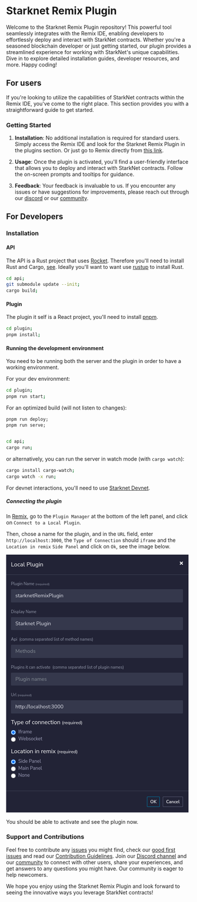 # Starknet Remix Plugin

Welcome to the Starknet Remix Plugin repository! This powerful tool seamlessly integrates with the Remix IDE, enabling developers to effortlessly deploy and interact with StarkNet contracts. Whether you're a seasoned blockchain developer or just getting started, our plugin provides a streamlined experience for working with StarkNet's unique capabilities. Dive in to explore detailed installation guides, developer resources, and more. Happy coding!

## For users

If you're looking to utilize the capabilities of StarkNet contracts within the Remix IDE, you've come to the right place. This section provides you with a straightforward guide to get started.

### Getting Started

1. **Installation**: No additional installation is required for standard users. Simply access the Remix IDE and look for the Starknet Remix Plugin in the plugins section. Or just go to Remix directly from [this link](https://remix.ethereum.org/#activate=Starknet-cairo1-compiler).

2. **Usage**: Once the plugin is activated, you'll find a user-friendly interface that allows you to deploy and interact with StarkNet contracts. Follow the on-screen prompts and tooltips for guidance.

3. **Feedback**: Your feedback is invaluable to us. If you encounter any issues or have suggestions for improvements, please reach out through our [discord](https://discord.com/invite/PaCMRFdvWT) or our [community](https://community.nethermind.io/).

## For Developers

### Installation

#### API

The API is a Rust project that uses [Rocket](https://rocket.rs/). Therefore you'll need to install Rust and Cargo, [see](https://www.rust-lang.org/tools/install).
Ideally you'll want to want use [rustup](https://rustup.rs/) to install Rust.

```bash
cd api;
git submodule update --init;
cargo build;
```

#### Plugin

The plugin it self is a React project, you'll need to install [pnpm](https://pnpm.io/).

```bash
cd plugin;
pnpm install;
```

#### Running the development environment

You need to be running both the server and the plugin in order to have a working environment.

For your dev environment:
```bash
cd plugin;
pnpm run start;
```

For an optimized build (will not listen to changes):
```
pnpm run deploy;
pnpm run serve;
```

```bash
```

```bash
cd api;
cargo run;
```

or alternatively, you can run the server in watch mode (with `cargo watch`):

```bash
cargo install cargo-watch;
cargo watch -x run;
```

For devnet interactions, you'll need to use [Starknet Devnet](https://github.com/Shard-Labs/starknet-devnet).

##### Connecting the plugin

In [Remix](http://remix-alpha.ethereum.org/), go to the `Plugin Manager` at the bottom of the left panel, and click on `Connect to a Local Plugin`.

Then, chose a name for the plugin, and in the `URL` field, enter `http://localhost:3000`, the `Type of Connection` should `iframe` and the `Location in remix` `Side Panel` and click on `Ok`, see the image below.

![Plugin Manager](./docs/images/plugin-import.png)

You should be able to activate and see the plugin now.

### Support and Contributions

Feel free to contribute any [issues](https://github.com/NethermindEth/starknet-remix-plugin/issues) you might find, check our [good first issues](https://github.com/NethermindEth/starknet-remix-plugin/issues?q=is%3Aissue+is%3Aopen+label%3A%22good+first+issue%22) and read our [Contribution Guidelines](https://github.com/NethermindEth/starknet-remix-plugin/blob/develop/.github/CONTRIBUTING.md). Join our [Discord channel](https://discord.com/invite/PaCMRFdvWT) and our [community](https://community.nethermind.io/) to connect with other users, share your experiences, and get answers to any questions you might have. Our community is eager to help newcomers.

We hope you enjoy using the Starknet Remix Plugin and look forward to seeing the innovative ways you leverage StarkNet contracts!